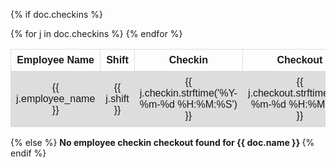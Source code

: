<style>
table {
  font-family: arial, sans-serif;
  border-collapse: collapse;
  width: 100%;
}

td, th {
  border: 1px solid #dddddd;
  text-align: left;
  padding: 8px;
}

tr:nth-child(even) {
  background-color: #dddddd;
}
</style>

{% if doc.checkins %}
<table>
  <tr>
    <th style="text-align: center">Employee Name</th>
    <th style="text-align: center">Shift</th>
    <th style="text-align: center">Checkin</th>
    <th style="text-align: center">Checkout</th>
  </tr>
  {% for j in doc.checkins %}
  <tr>
    <td style="text-align: center">{{ j.employee_name }}</td>
    <td style="text-align: center">{{ j.shift }}</td>
    <td style="text-align: center">{{ j.checkin.strftime('%Y-%m-%d %H:%M:%S') }}</td>
    <td style="text-align: center">{{ j.checkout.strftime('%Y-%m-%d %H:%M:%S') }}</td>
  </tr>
  {% endfor %}
</table>
{% else %}
<b>No employee checkin checkout found for {{ doc.name }} </b>
{% endif %}